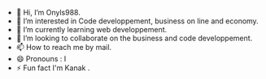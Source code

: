 - 👋 Hi, I’m Onyls988.
- 👀 I’m interested in Code developpement, business on line and economy.
- 🌱 I’m currently learning web developpement.
- 💞️ I’m looking to collaborate on the business and code developpement.
- 📫 How to reach me by mail.
- 😄 Pronouns : I
- ⚡ Fun fact I'm Kanak .

<!---
Onyls988/Onyls988 is a ✨ special ✨ repository because its `README.md` (this file) appears on your GitHub profile.
You can click the Preview link to take a look at your changes.
--->
